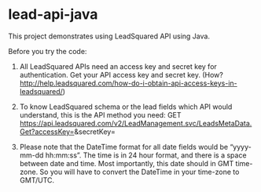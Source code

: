 lead-api-java
=============
This project demonstrates using LeadSquared API using Java.

Before you try the code:

1. All LeadSquared APIs need an access key and secret key for authentication. Get your API access key and secret key. (How? http://help.leadsquared.com/how-do-i-obtain-api-access-keys-in-leadsquared/)

2. To know LeadSquared schema or the lead fields which API would understand, this is the API method you need:
GET  https://api.leadsquared.com/v2/LeadManagement.svc/LeadsMetaData.Get?accessKey=<youraccesskey>&secretKey=<yoursecretkey>

3. Please note that the DateTime format for all date fields would be “yyyy-mm-dd hh:mm:ss”.   The time is in 24 hour format, and there is a space between date and time.  Most importantly, this date should in GMT time-zone. So you will have to convert the DateTime in your time-zone to GMT/UTC. 